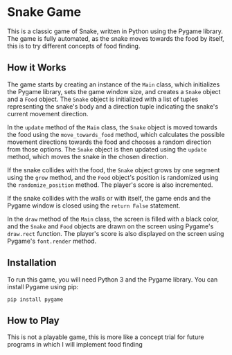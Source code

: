 

# Snake Game

This is a classic game of Snake, written in Python using the Pygame library. The game is fully automated, as the snake moves towards the food by itself, this is to try different concepts of food finding. 

## How it Works

The game starts by creating an instance of the `Main` class, which initializes the Pygame library, sets the game window size, and creates a `Snake` object and a `Food` object. The `Snake` object is initialized with a list of tuples representing the snake's body and a direction tuple indicating the snake's current movement direction.

In the `update` method of the `Main` class, the `Snake` object is moved towards the food using the `move_towards_food` method, which calculates the possible movement directions towards the food and chooses a random direction from those options. The `Snake` object is then updated using the `update` method, which moves the snake in the chosen direction.

If the snake collides with the food, the `Snake` object grows by one segment using the `grow` method, and the `Food` object's position is randomized using the `randomize_position` method. The player's score is also incremented.

If the snake collides with the walls or with itself, the game ends and the Pygame window is closed using the `return False` statement.

In the `draw` method of the `Main` class, the screen is filled with a black color, and the `Snake` and `Food` objects are drawn on the screen using Pygame's `draw.rect` function. The player's score is also displayed on the screen using Pygame's `font.render` method.

## Installation

To run this game, you will need Python 3 and the Pygame library. You can install Pygame using pip:

```
pip install pygame
```

## How to Play

This is not a playable game, this is more like a concept trial for future programs in which I will implement food finding 

